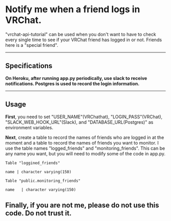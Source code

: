 # Notify me when a friend logs in VRChat.

"vrchat-api-tutorial" can be used when you don't want to have to check every single time to see if your VRChat friend has logged in or not. Friends here is a "special friend".

***

## Specifications
 
**On Heroku, after running app.py periodically, use slack to receive notifications. Postgres is used to record the login information.**
***
## Usage
**First**, you need to set "USER_NAME"(VRChathat), "LOGIN_PASS"(VRChat), "SLACK_WEB_HOOK_URL"(Slack), and "DATABASE_URL(Postgres)" as environment variables.

**Next**, create a table to record the names of friends who are logged in at the moment and a table to record the names of friends you want to monitor. I use the table names "logged_friends" and "monitoring_friends". This can be any name you want, but you will need to modify some of the code in app.py.

 

    Table "loggined_friends"
 
    name | character varying(150) 

    Table "public.monitoring_friends"
 
    name   | character varying(150)


## Finally, if you are not me, please do not use this code. Do not trust it.
